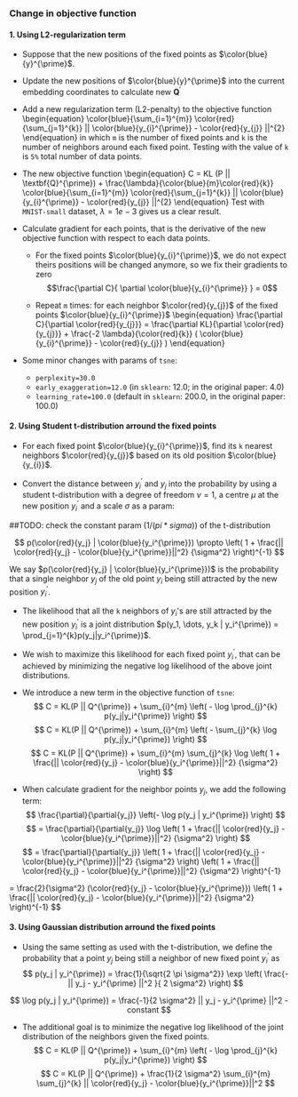 ### Change in objective function

#### 1. Using L2-regularization term

+ Suppose that the new positions of the fixed points as $\color{blue}{y}^{\prime}$.

+ Update the new positions of $\color{blue}{y}^{\prime}$ into the current embedding coordinates to calculate new $\textbf{Q}^{\prime}$

+ Add a new regularization term (L2-penalty) to the objective function
\begin{equation}
    \color{blue}{\sum_{i=1}^{m}}
    \color{red}{\sum_{j=1}^{k}}
    || \color{blue}{y_{i}^{\prime}} - \color{red}{y_{j}} ||^{2}
\end{equation}
in which `m` is the number of fixed points and `k` is the number of neighbors around each fixed point.
Testing with the value of `k` is `5%` total number of data points.

+ The new objective function
\begin{equation}
    C = KL (P || \textbf{Q}^{\prime}) +
        \frac{\lambda}{\color{blue}{m}\color{red}{k}} 
        \color{blue}{\sum_{i=1}^{m}}
        \color{red}{\sum_{j=1}^{k}}
        || \color{blue}{y_{i}^{\prime}} - \color{red}{y_{j}} ||^{2}
\end{equation}
Test with `MNIST-small` dataset, $\lambda = 1e-3$ gives us a clear result.

+ Calculate gradient for each points, that is the derivative of the new objective function with respect to each data points.
    * For the fixed points $\color{blue}{y_{i}^{\prime}}$, we do not expect theirs positions will be changed anymore, so we fix their gradients to zero
    $$\frac{\partial C}{ \partial \color{blue}{y_{i}^{\prime}} } = 0$$

    * Repeat `m` times: for each neighbor $\color{red}{y_{j}}$ of the fixed points $\color{blue}{y_{i}^{\prime}}$
    \begin{equation}
        \frac{\partial C}{\partial \color{red}{y_{j}}} = 
            \frac{\partial KL}{\partial \color{red}{y_{j}}} +
            \frac{-2 \lambda}{\color{red}{k}} 
            ( \color{blue}{y_{i}^{\prime}} - \color{red}{y_{j}} )
    \end{equation}


+ Some minor changes with params of `tsne`:
    * `perplexity=30.0`
    * `early_exaggeration=12.0` (in `sklearn`: 12.0; in the original paper: 4.0)
    * `learning_rate=100.0` (default in `sklearn`: 200.0, in the original paper: 100.0)


#### 2. Using Student t-distribution arround the fixed points
+ For each fixed point $\color{blue}{y_{i}^{\prime}}$, find its `k` nearest neighbors $\color{red}{y_{j}}$ based on its old position $\color{blue}{y_{i}}$.

+ Convert the distance between $y_i^{\prime}$ and $y_j$ into the probability by using a student t-distribution with a degree of freedom $\nu=1$, a centre $\mu$ at the new position $y_i^{\prime}$ and a scale $\sigma$ as a param:

##TODO: check the constant param $(1/(pi*sigma))$ of the t-distribution

<!-- $$
    p(\color{red}{y_j} | \color{blue}{y_i^{\prime}}) =
    \frac{1}{\pi} \left[
        1 + \frac{1}{\nu} \left(
            \frac{||\color{red}{y_j} - \color{blue}{y_i^{\prime}}||}{\sigma}
        \right)^{2}
    \right]^{-\frac{\nu+1}{2}}
$$ -->

$$
    p(\color{red}{y_j} | \color{blue}{y_i^{\prime}}) \propto
    \left(
        1 + \frac{|| \color{red}{y_j} - \color{blue}{y_i^{\prime}}||^2}
            {\sigma^2}
    \right)^{-1}
$$

We say $p(\color{red}{y_j} | \color{blue}{y_i^{\prime}})$ is the probability that a single neighbor $y_j$ of the old point $y_i$ being still attracted by the new position $y_i^{\prime}$.

+ The likelihood that all the `k` neighbors of $y_i$'s are still attracted by the new position $y_i^{\prime}$ is a joint distribution
$p(y_1, \dots, y_k | y_i^{\prime}) = \prod_{j=1}^{k}p(y_j|y_i^{\prime})$.

+ We wish to maximize this likelihood for each fixed point $y_i^{\prime}$, that can be achieved by minimizing the negative log likelihood of the above joint distributions.

+ We introduce a new term in the objective function of `tsne`:
$$ C = KL(P || Q^{\prime}) + \sum_{i}^{m} \left( - \log \prod_{j}^{k} p(y_j|y_i^{\prime}) \right) $$
$$ C = KL(P || Q^{\prime}) + \sum_{i}^{m} \left( - \sum_{j}^{k} \log p(y_j|y_i^{\prime}) \right) $$
$$ C = KL(P || Q^{\prime}) + \sum_{i}^{m} \sum_{j}^{k} \log \left(
        1 + \frac{|| \color{red}{y_j} - \color{blue}{y_i^{\prime}}||^2}
            {\sigma^2}
    \right)
$$

+ When calculate gradient for the neighbor points $y_j$, we add the following term:
$$ \frac{\partial}{\partial{y_j}}
    \left(- \log p(y_j | y_i^{\prime}) \right)
$$
$$ = \frac{\partial}{\partial{y_j}}
    \log \left(
        1 + \frac{|| \color{red}{y_j} - \color{blue}{y_i^{\prime}}||^2}
            {\sigma^2}
    \right)
$$
$$ = \frac{\partial}{\partial{y_j}}
        \left(
            1 + \frac{|| \color{red}{y_j} - \color{blue}{y_i^{\prime}}||^2}
                {\sigma^2}
        \right)
    \left(
            1 + \frac{|| \color{red}{y_j} - \color{blue}{y_i^{\prime}}||^2}
                {\sigma^2}
    \right)^{-1}

$$
$$ = \frac{2}{\sigma^2} (\color{red}{y_j} - \color{blue}{y_i^{\prime}})
    \left(
        1 + \frac{|| \color{red}{y_j} - \color{blue}{y_i^{\prime}}||^2}
            {\sigma^2}
    \right)^{-1}
$$


#### 3. Using Gaussian distribution arround the fixed points
+ Using the same setting as used with the t-distribution, we define the probability that a point $y_j$ being still a neighbor of new fixed point $y_i^{\prime}$ as
$$
    p(y_j | y_i^{\prime}) = \frac{1}{\sqrt{2 \pi \sigma^2}}
        \exp \left( \frac{- || y_j - y_i^{\prime} ||^2 }{ 2 \sigma^2} \right)
$$

$$
    \log p(y_j | y_i^{\prime}) = \frac{-1}{2 \sigma^2} || y_j - y_i^{\prime} ||^2 - constant
$$

+ The additional goal is to minimize the negative log likelihood of the joint distribution of the neighbors given the fixed points.
$$ C = KL(P || Q^{\prime}) + \sum_{i}^{m} \left( - \log \prod_{j}^{k} p(y_j|y_i^{\prime}) \right) $$
$$
    C = KL(P || Q^{\prime}) + \frac{1}{2 \sigma^2} \sum_{i}^{m} \sum_{j}^{k}
        || \color{red}{y_j} - \color{blue}{y_i^{\prime}}||^2
$$